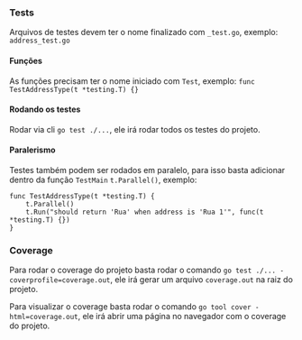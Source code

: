 ### Tests

Arquivos de testes devem ter o nome finalizado com `_test.go`, exemplo: `address_test.go`

#### Funções

As funções precisam ter o nome iniciado com `Test`, exemplo: `func TestAddressType(t *testing.T) {}`

#### Rodando os testes

Rodar via cli `go test ./...`, ele irá rodar todos os testes do projeto.

#### Paralerismo

Testes também podem ser rodados em paralelo, para isso basta adicionar dentro da função `TestMain` `t.Parallel()`, exemplo:

```go{3}
func TestAddressType(t *testing.T) {
	t.Parallel()
	t.Run("should return 'Rua' when address is 'Rua 1'", func(t *testing.T) {})
}
```

### Coverage

Para rodar o coverage do projeto basta rodar o comando `go test ./... -coverprofile=coverage.out`, ele irá gerar um arquivo `coverage.out` na raiz do projeto.

Para visualizar o coverage basta rodar o comando `go tool cover -html=coverage.out`, ele irá abrir uma página no navegador com o coverage do projeto.

